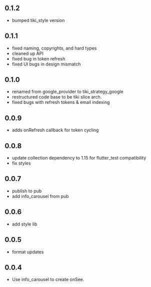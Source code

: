 ## 0.1.2

* bumped tiki_style version

## 0.1.1

* fixed naming, copyrights, and hard types
* cleaned up API
* fixed bug in token refresh
* fixed UI bugs in design mismatch 

## 0.1.0

* renamed from google_provider to tiki_strategy_google
* restructured code base to be tiki slice arch.
* fixed bugs with refresh tokens & email indexing

## 0.0.9

* adds onRefresh callback for token cycling

## 0.0.8

* update collection dependency to 1.15 for flutter_test compatibility
* fix styles

## 0.0.7

* publish to pub
* add info_carousel from pub

## 0.0.6

* add style lib

## 0.0.5

* format updates

## 0.0.4

* Use info_carousel to create onSee.

